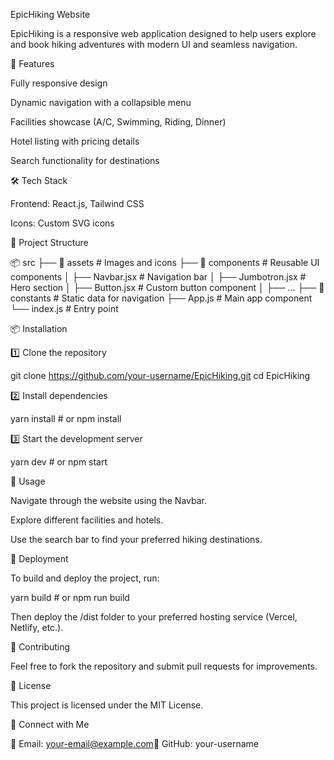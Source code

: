 EpicHiking Website

EpicHiking is a responsive web application designed to help users explore and book hiking adventures with modern UI and seamless navigation.

🚀 Features

Fully responsive design

Dynamic navigation with a collapsible menu

Facilities showcase (A/C, Swimming, Riding, Dinner)

Hotel listing with pricing details

Search functionality for destinations

🛠️ Tech Stack

Frontend: React.js, Tailwind CSS

Icons: Custom SVG icons

📂 Project Structure

📦 src
├── 📂 assets       # Images and icons
├── 📂 components   # Reusable UI components
│   ├── Navbar.jsx  # Navigation bar
│   ├── Jumbotron.jsx  # Hero section
│   ├── Button.jsx  # Custom button component
│   ├── ...
├── 📂 constants    # Static data for navigation
├── App.js         # Main app component
└── index.js       # Entry point

📦 Installation

1️⃣ Clone the repository

git clone https://github.com/your-username/EpicHiking.git
cd EpicHiking

2️⃣ Install dependencies

yarn install  # or npm install

3️⃣ Start the development server

yarn dev  # or npm start

🎯 Usage

Navigate through the website using the Navbar.

Explore different facilities and hotels.

Use the search bar to find your preferred hiking destinations.

🚀 Deployment

To build and deploy the project, run:

yarn build  # or npm run build

Then deploy the /dist folder to your preferred hosting service (Vercel, Netlify, etc.).

🙌 Contributing

Feel free to fork the repository and submit pull requests for improvements.

📜 License

This project is licensed under the MIT License.

🔗 Connect with Me

📧 Email: your-email@example.com🔗 GitHub: your-username

